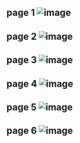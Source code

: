 page 1
![image](https://github.com/SU-sumico/edse/assets/130117169/4f29a1ba-3c0f-4a83-bb6c-775ebfa04aed)
---
page 2
![image](https://github.com/SU-sumico/edse/assets/130117169/515ca1e0-2ce1-4e20-894a-7d1df6c9bf08)
---
page 3
![image](https://github.com/SU-sumico/edse/assets/130117169/b826884a-7952-4f20-93ec-068eeed60bc0)
---
page 4
![image](https://github.com/SU-sumico/edse/assets/130117169/353ecc21-9862-4037-8c7d-c47d1c4cfdb8)
---
page 5
![image](https://github.com/SU-sumico/edse/assets/130117169/04f9e398-c0b0-4f22-9bb2-16aaa4c2baf2)
---
page 6
![image](https://github.com/SU-sumico/edse/assets/130117169/4d9732b9-546a-4d94-9adc-96a8501d42e9)
---

